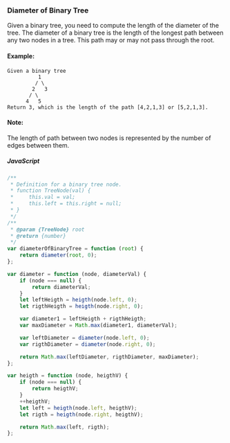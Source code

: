 ### Diameter of Binary Tree

Given a binary tree, you need to compute the length of the diameter of the tree. The diameter of a binary tree is the length of the longest path between any two nodes in a tree. This path may or may not pass through the root.

#### Example:
```
Given a binary tree 
          1
         / \
        2   3
       / \     
      4   5    
Return 3, which is the length of the path [4,2,1,3] or [5,2,1,3].
```

#### Note: 
The length of path between two nodes is represented by the number of edges between them.

##### JavaScript

```JavaScript
/**
 * Definition for a binary tree node.
 * function TreeNode(val) {
 *     this.val = val;
 *     this.left = this.right = null;
 * }
 */
/**
 * @param {TreeNode} root
 * @return {number}
 */
var diameterOfBinaryTree = function (root) {
    return diameter(root, 0);
};

var diameter = function (node, diameterVal) {
    if (node === null) {
        return diameterVal;
    }
    let leftHeigth = heigth(node.left, 0);
    let rigthHeigth = heigth(node.right, 0);

    var diameter1 = leftHeigth + rigthHeigth;
    var maxDiameter = Math.max(diameter1, diameterVal);

    var leftDiameter = diameter(node.left, 0);
    var rigthDiameter = diameter(node.right, 0);

    return Math.max(leftDiameter, rigthDiameter, maxDiameter);
};

var heigth = function (node, heigthV) {
    if (node === null) {
        return heigthV;
    }
    ++heigthV;
    let left = heigth(node.left, heigthV);
    let rigth = heigth(node.right, heigthV);

    return Math.max(left, rigth);
};

```
